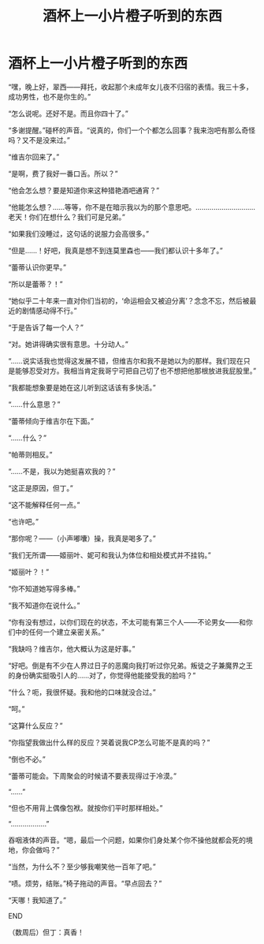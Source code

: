 ﻿---
title: 酒杯上一小片橙子听到的东西
fandom: 鬼泣
characters: 但丁/维吉尔
rating: Teen+
excerpt: 几个月后，但丁携兄回归人界，而他的朋友们忽然都开始表现得很奇怪……
notes: Past Dante/Trish & Pre Dante/Vergil.
---

# 酒杯上一小片橙子听到的东西



“嘿，晚上好，翠西——拜托，收起那个未成年女儿夜不归宿的表情。我三十多，成功男性，也不是你生的。”

“怎么说呢。还好不是。而且你四十了。”

“多谢提醒。”碰杯的声音。“说真的，你们一个个都怎么回事？我来泡吧有那么奇怪吗？又不是没来过。”

“维吉尔回来了。”

“是啊，费了我好一番口舌。所以？”

“他会怎么想？要是知道你来这种猎艳酒吧通宵？”

“他能怎么想？……等等，你不是在暗示我以为的那个意思吧。…………………………老天！你们在想什么？我们可是兄弟。”

“如果我们没睡过，这句话的说服力会高很多。”

“但是……！好吧，我真是想不到连莫里森也——我们都认识十多年了。”

“蕾蒂认识你更早。”

“所以是蕾蒂？！”

“她似乎二十年来一直对你们当初的，‘命运相会又被迫分离’？念念不忘，然后被最近的剧情感动得不行。”

“于是告诉了每一个人？”

“对。她讲得确实很有意思。十分动人。”

“……说实话我也觉得这发展不错，但维吉尔和我不是她以为的那样。我们现在只是能够忍受对方。我相当肯定我哥宁可把自己切了也不想把他那根放进我屁股里。”

“我都能想象要是她在这儿听到这话该有多快活。”

“……什么意思？”

“蕾蒂倾向于维吉尔在下面。”

“……什么？”

“帕蒂则相反。”

“……不是，我以为她挺喜欢我的？”

“这正是原因，但丁。”

“这不能解释任何一点。”

“也许吧。”

“那你呢？——（小声嘟囔）操，我真是喝多了。”

“我们无所谓——姬丽叶、妮可和我认为体位和相处模式并不挂钩。”

“姬丽叶？！”

“你不知道她写得多棒。”

“我不知道你在说什么。”

“你有没有想过，以你们现在的状态，不太可能有第三个人——不论男女——和你们中的任何一个建立亲密关系。”

“我缺吗？维吉尔，他大概认为这是好事。”

“好吧。倒是有不少在人界过日子的恶魔向我打听过你兄弟。叛徒之子兼魔界之王的身份确实挺吸引人的……对了，你觉得他能接受我的脸吗？”

“什么？呃，我很怀疑。我和他的口味就没合过。”

“呵。”

“这算什么反应？”

“你指望我做出什么样的反应？哭着说我CP怎么可能不是真的吗？”

“倒也不必。”

“蕾蒂可能会。下周聚会的时候请不要表现得过于冷漠。”

“……”

“但也不用背上偶像包袱。就按你们平时那样相处。”

“………………”

吞咽液体的声音。“嗯，最后一个问题，如果你们身处某个你不操他就都会死的境地，你会做吗？”

“当然，为什么不？至少够我嘲笑他一百年了吧。”

“啧。烦劳，结账。”椅子拖动的声音。“早点回去？”

“天哪！我知道了。”



END



（数周后）但丁：真香！
